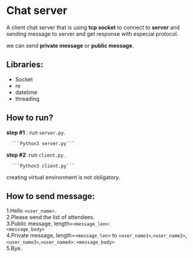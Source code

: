 # Chat server

A client chat server that is using **tcp socket** to connect to **server** and sending message to server and get response with especial protocol.

we can send **private message** or **public message**.

## Libraries:

- Socket
- re
- datetime
- threading

## How to run?

**step #1** : run `server.py`.

      ```Python3 server.py```

**step #2** :run `client.py`.

      ```Python3 client.py```

creating virtual environment is not obligatory.

## How to send message:

1.Hello `<user_name>`.<br>
2.Please send the list of attendees. <br>
3.Public message, length=`<message_len>`:<br>
`<message_body>` <br>
4.Private message, length=`<message_len>` to `<user_name1>`,`<user_name2>`,`<user_name3>`,`<user_name4>`:
`<message_body>`<br>
5.Bye.
